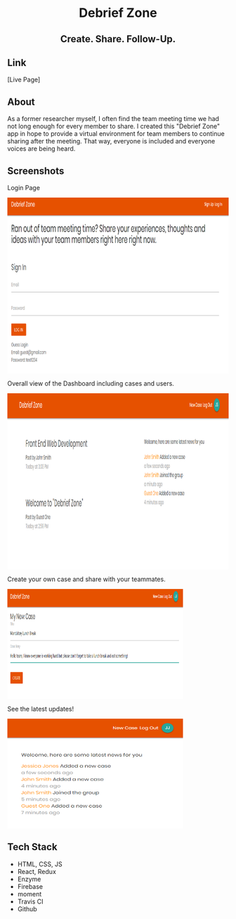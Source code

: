 <h1 align=center>Debrief Zone</h1>

<h2 align="center"> Create. Share. Follow-Up.
</h2>

## Link
[Live Page]

## About

As a former researcher myself, I often find the team meeting time we had not long enough for every member to share. I created this "Debrief Zone" app in hope to provide a virtual environment for team members to continue sharing after the meeting. That way, everyone is included and everyone voices are being heard. 

## Screenshots
<p>
    Login Page
</p>
<img align="center" src="https://github.com/dngiang/debriefzone/blob/master/public/img/DZ_LogIn.png" alt="Log In"  height=400 width=800>

<p>
    Overall view of the Dashboard including cases and users.
</p>
<img align="center" src="https://github.com/dngiang/debriefzone/blob/master/public/img/DZ_Dashboard.png" alt="Dashboard"  height=400 width=800>

<p>
    Create your own case and share with your teammates.
</p>
<img align="center" src="https://github.com/dngiang/debriefzone/blob/master/public/img/DZ_CreateCase.png" alt="Create Case" height=250 width=400>

<p>
    See the latest updates!
</p>
<img align="center" src="https://github.com/dngiang/debriefzone/blob/master/public/img/DZ_Notifications.png" alt="Notification" height=250 width=400>
   
## Tech Stack

<ul>
  <li>HTML, CSS, JS</li>
  <li>React, Redux</li>
  <li>Enzyme</li>
  <li>Firebase</li>
  <li>moment</li>
  <li>Travis CI</li>
  <li>Github</li>
</ul>
